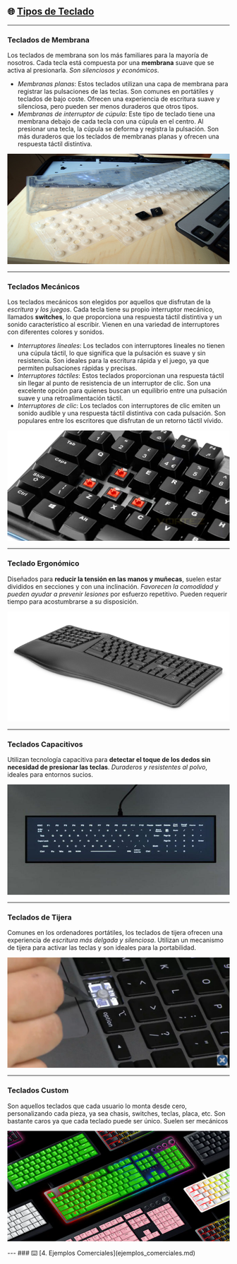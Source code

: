 ## 🌐 [Tipos de Teclado](README.md)

---
### Teclados de Membrana
Los teclados de membrana son los más familiares para la mayoría de nosotros. Cada tecla está compuesta por una **membrana** suave que se activa al presionarla. *Son silenciosos y económicos*.
- *Membranas planas*: Estos teclados utilizan una capa de membrana para registrar las pulsaciones de las teclas. Son comunes en portátiles y teclados de bajo coste. Ofrecen una experiencia de escritura suave y silenciosa, pero pueden ser menos duraderos que otros tipos.
- *Membranas de interruptor de cúpula*: Este tipo de teclado tiene una membrana debajo de cada tecla con una cúpula en el centro. Al presionar una tecla, la cúpula se deforma y registra la pulsación. Son más duraderos que los teclados de membranas planas y ofrecen una respuesta táctil distintiva.

<p align="center"><img src="img/membrana.jpg" alt="membrana" width="600" height="250"></p>

--- 
### Teclados Mecánicos
Los teclados mecánicos son elegidos por aquellos que disfrutan de la *escritura y los juegos*. Cada tecla tiene su propio interruptor mecánico, llamados **switches**, lo que proporciona una respuesta táctil distintiva y un sonido característico al escribir. Vienen en una variedad de interruptores con diferentes colores y sonidos.
- *Interruptores lineales*: Los teclados con interruptores lineales no tienen una cúpula táctil, lo que significa que la pulsación es suave y sin resistencia. Son ideales para la escritura rápida y el juego, ya que permiten pulsaciones rápidas y precisas.
- *Interruptores táctiles*: Estos teclados proporcionan una respuesta táctil sin llegar al punto de resistencia de un interruptor de clic. Son una excelente opción para quienes buscan un equilibrio entre una pulsación suave y una retroalimentación táctil.
- *Interruptores de clic*: Los teclados con interruptores de clic emiten un sonido audible y una respuesta táctil distintiva con cada pulsación. Son populares entre los escritores que disfrutan de un retorno táctil vívido.

<p align="center"><img src="img/mecanico.webp" alt="mecanico" width="600" height="250"></p>

---
### Teclado Ergonómico
Diseñados para **reducir la tensión en las manos y muñecas**, suelen estar divididos en secciones y con una inclinación. *Favorecen la comodidad y pueden ayudar a prevenir lesiones* por esfuerzo repetitivo. Pueden requerir tiempo para acostumbrarse a su disposición.

<p align="center"><img src="img/ergonomico.jpg" alt="ergonomico" width="600" height="250"></p>

---
### Teclados Capacitivos
Utilizan tecnología capacitiva para **detectar el toque de los dedos sin necesidad de presionar las teclas**. *Duraderos y resistentes al polvo*, ideales para entornos sucios.

<p align="center"><img src="img/capacitivo.jpg" alt="capacitivo" width="600" height="250"></p>

---
### Teclados de Tijera
Comunes en los ordenadores portátiles, los teclados de tijera ofrecen una experiencia de *escritura más delgada y silenciosa*. Utilizan un mecanismo de tijera para activar las teclas y son ideales para la portabilidad.

<p align="center"><img src="img/tijera.webp" alt="tijera" width="600" height="250"></p>

---
### Teclados Custom
Son aquellos teclados que cada usuario lo monta desde cero, personalizando cada pieza, ya sea chasis, switches, teclas, placa, etc. Son bastante caros ya que cada teclado puede ser único. Suelen ser mecánicos

<p align="center"><img src="img/custom.webp" alt="custom" width="600" height="250"></p>
---
### ⌨️ [4. Ejemplos Comerciales](ejemplos_comerciales.md)
